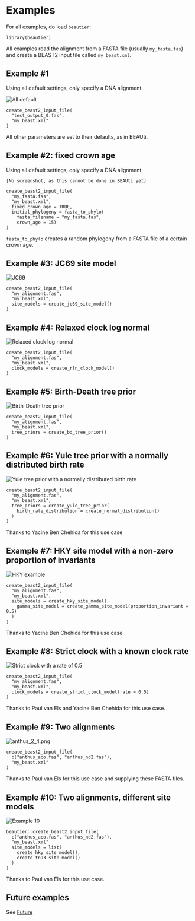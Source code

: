# Examples

For all examples, do load `beautier`:

```
library(beautier)
```

All examples read the alignment from a FASTA file (usually `my_fasta.fas`) 
and create a BEAST2 input file called `my_beast.xml`.

## Example #1

Using all default settings, only specify a DNA alignment.

![All default](pics/all_default.png)

```
create_beast2_input_file(
  "test_output_0.fas",
  "my_beast.xml"
)
```

All other parameters are set to their defaults, as in BEAUti.

## Example #2: fixed crown age

Using all default settings, only specify a DNA alignment.

```
[No screenshot, as this cannot be done in BEAUti yet]
```

```
create_beast2_input_file(
  "my_fasta.fas",
  "my_beast.xml",
  fixed_crown_age = TRUE,
  initial_phylogeny = fasta_to_phylo(
    fasta_filename = "my_fasta.fas",
    crown_age = 15)
)
```

`fasta_to_phylo` creates a random phylogeny from
a FASTA file of a certain crown age. 

## Example #3: JC69 site model

![JC69](pics/jc69_2_4.png)

```
create_beast2_input_file(
  "my_alignment.fas",
  "my_beast.xml",
  site_models = create_jc69_site_model()
)
```

## Example #4: Relaxed clock log normal

![Relaxed clock log normal](pics/relaxed_clock_log_normal_2_4.png)

```
create_beast2_input_file(
  "my_alignment.fas",
  "my_beast.xml",
  clock_models = create_rln_clock_model()
)
```

## Example #5: Birth-Death tree prior

![Birth-Death tree prior](pics/birth_death_2_4.png)

```
create_beast2_input_file(
  "my_alignment.fas",
  "my_beast.xml",
  tree_priors = create_bd_tree_prior() 
)
```

## Example #6: Yule tree prior with a normally distributed birth rate

![Yule tree prior with a normally distributed birth rate](pics/birth_rate_normal_2_4.png)

```
create_beast2_input_file(
  "my_alignment.fas",
  "my_beast.xml",
  tree_priors = create_yule_tree_prior(
    birth_rate_distribution = create_normal_distribution()
  ) 
)
```

Thanks to Yacine Ben Chehida for this use case

## Example #7: HKY site model with a non-zero proportion of invariants

![HKY example](pics/hky_prop_invariant_0_5_2_4.png)

```
create_beast2_input_file(
  "my_alignment.fas",
  "my_beast.xml",
  site_models = create_hky_site_model(
    gamma_site_model = create_gamma_site_model(proportion_invariant = 0.5)
  )
)
```

Thanks to Yacine Ben Chehida for this use case

## Example #8: Strict clock with a known clock rate

![Strict clock with a rate of 0.5](pics/strict_clock_rate_0_5_2_4.png)

```
create_beast2_input_file(
  "my_alignment.fas",
  "my_beast.xml",
  clock_models = create_strict_clock_model(rate = 0.5) 
)
```

Thanks to Paul van Els and Yacine Ben Chehida for this use case.

## Example #9: Two alignments

![anthus_2_4.png](pics/anthus_2_4.png)

```
create_beast2_input_file(
  c("anthus_aco.fas", "anthus_nd2.fas"),
  "my_beast.xml"
)
```

Thanks to Paul van Els for this use case and supplying these FASTA files.

## Example #10: Two alignments, different site models

![Example 10](pics/aco_hky_nd2_tn93.png)

```
beautier::create_beast2_input_file(
  c("anthus_aco.fas", "anthus_nd2.fas"),
  "my_beast.xml"
  site_models = list(
    create_hky_site_model(), 
    create_tn93_site_model()
  )
)
```

Thanks to Paul van Els for this use case.

## Future examples

See [Future](Future.md)